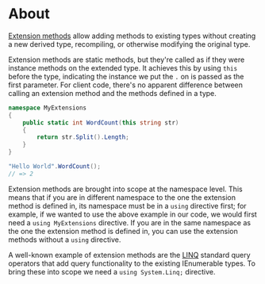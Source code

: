 # About

[Extension methods][extension-methods] allow adding methods to existing types without creating a new derived type, recompiling, or otherwise modifying the original type.

Extension methods are static methods, but they're called as if they were instance methods on the extended type. It achieves this by using `this` before the type, indicating the instance we put the `.` on is passed as the first parameter. For client code, there's no apparent difference between calling an extension method and the methods defined in a type.

```csharp
namespace MyExtensions
{
    public static int WordCount(this string str)
    {
        return str.Split().Length;
    }
}

"Hello World".WordCount();
// => 2
```

Extension methods are brought into scope at the namespace level. This means that if you are in different namespace to the one the extension method is defined in, its namespace must be in a `using` directive first; for example, if we wanted to use the above example in our code, we would first need a `using MyExtensions` directive. If you are in the same namespace as the one the extension method is defined in, you can use the extension methods without a `using` directive.

A well-known example of extension methods are the [LINQ][linq] standard query operators that add query functionality to the existing IEnumerable types. To bring these into scope we need a `using System.Linq;` directive.

[linq]: https://docs.microsoft.com/en-us/dotnet/csharp/programming-guide/concepts/linq/
[extension-methods]: https://docs.microsoft.com/en-us/dotnet/csharp/programming-guide/classes-and-structs/extension-methods
